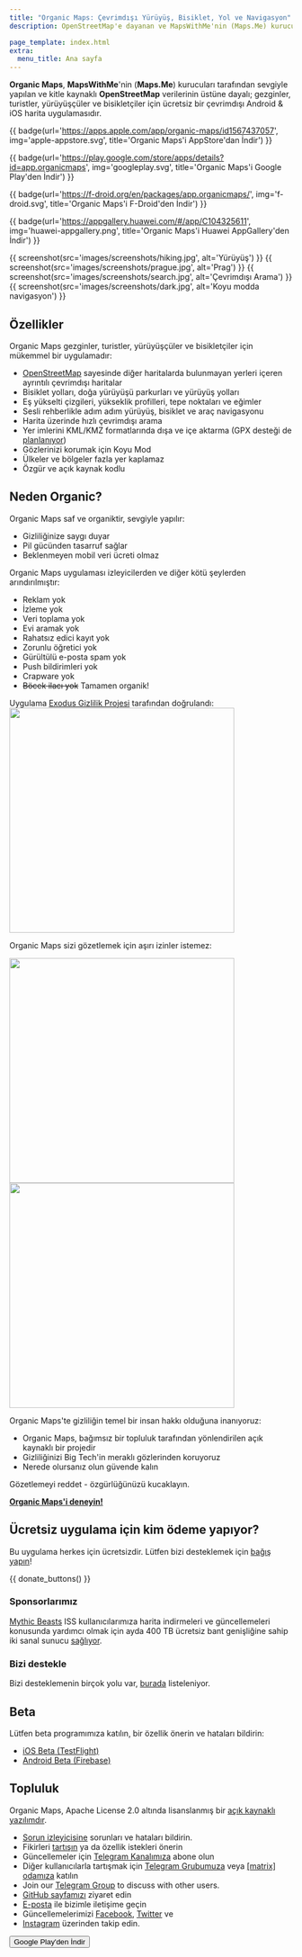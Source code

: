 ```yaml
---
title: "Organic Maps: Çevrimdışı Yürüyüş, Bisiklet, Yol ve Navigasyon"
description: OpenStreetMap'e dayanan ve MapsWithMe'nin (Maps.Me) kurucuları tarafından sevgiyle yapılan; gezginler, turistler, yürüyüşçüler ve bisikletçiler için hızlı ve ayrıntılı çevrimdışı harita uygulaması.

page_template: index.html
extra:
  menu_title: Ana sayfa
---
```


**Organic Maps**, **MapsWithMe**'nin (**Maps.Me**) kurucuları tarafından sevgiyle yapılan ve kitle kaynaklı **OpenStreetMap** verilerinin üstüne dayalı; gezginler, turistler, yürüyüşçüler ve bisikletçiler için ücretsiz bir çevrimdışı Android & iOS harita uygulamasıdır.

<p id='install'>

{{ badge(url='https://apps.apple.com/app/organic-maps/id1567437057', img='apple-appstore.svg', title='Organic Maps'i AppStore'dan İndir') }}

{{ badge(url='https://play.google.com/store/apps/details?id=app.organicmaps', img='googleplay.svg', title='Organic Maps'i Google Play'den İndir') }}

{{ badge(url='https://f-droid.org/en/packages/app.organicmaps/', img='f-droid.svg', title='Organic Maps'i F-Droid'den İndir') }}

{{ badge(url='https://appgallery.huawei.com/#/app/C104325611', img='huawei-appgallery.png', title='Organic Maps'i Huawei AppGallery'den İndir') }}

</p>

{{ screenshot(src='images/screenshots/hiking.jpg', alt='Yürüyüş') }}
{{ screenshot(src='images/screenshots/prague.jpg', alt='Prag') }}
{{ screenshot(src='images/screenshots/search.jpg', alt='Çevrimdışı Arama') }}
{{ screenshot(src='images/screenshots/dark.jpg', alt='Koyu modda navigasyon') }}

## Özellikler

Organic Maps gezginler, turistler, yürüyüşçüler ve bisikletçiler için mükemmel bir uygulamadır:

- [OpenStreetMap](https://osm.org) sayesinde diğer haritalarda bulunmayan yerleri içeren ayrıntılı çevrimdışı haritalar
- Bisiklet yolları, doğa yürüyüşü parkurları ve yürüyüş yolları
- Eş yükselti çizgileri, yükseklik profilleri, tepe noktaları ve eğimler
- Sesli rehberlikle adım adım yürüyüş, bisiklet ve araç navigasyonu
- Harita üzerinde hızlı çevrimdışı arama
- Yer imlerini KML/KMZ formatlarında dışa ve içe aktarma (GPX desteği de [planlanıyor](https://github.com/organicmaps/organicmaps/issues/624))
- Gözlerinizi korumak için Koyu Mod
- Ülkeler ve bölgeler fazla yer kaplamaz
- Özgür ve açık kaynak kodlu

## Neden Organic?

Organic Maps saf ve organiktir, sevgiyle yapılır:

- Gizliliğinize saygı duyar
- Pil gücünden tasarruf sağlar
- Beklenmeyen mobil veri ücreti olmaz

Organic Maps uygulaması izleyicilerden ve diğer kötü şeylerden arındırılmıştır:

- Reklam yok
- İzleme yok
- Veri toplama yok
- Evi aramak yok
- Rahatsız edici kayıt yok
- Zorunlu öğretici yok
- Gürültülü e-posta spam yok
- Push bildirimleri yok
- Crapware yok
- ~~Böcek ilacı yok~~ Tamamen organik!

Uygulama <a href='https://reports.exodus-privacy.eu.org/en/reports/app.organicmaps/latest/'>Exodus Gizlilik Projesi</a> tarafından doğrulandı:
<br/>
<img src='images/privacy/exodus.png' width='400'>

Organic Maps sizi gözetlemek için aşırı izinler istemez:

<img src='images/privacy/om.jpg' width='400'>
<img src='images/privacy/mm.jpg' width='400'>

Organic Maps'te gizliliğin temel bir insan hakkı olduğuna inanıyoruz:

- Organic Maps, bağımsız bir topluluk tarafından yönlendirilen açık kaynaklı bir projedir
- Gizliliğinizi Big Tech'in meraklı gözlerinden koruyoruz
- Nerede olursanız olun güvende kalın

Gözetlemeyi reddet - özgürlüğünüzü kucaklayın.

<a href="#install"><strong>Organic Maps'i deneyin!</strong></a>

## Ücretsiz uygulama için kim ödeme yapıyor?

Bu uygulama herkes için ücretsizdir. Lütfen bizi desteklemek için [bağış yapın](@/donate/index.md)!

{{ donate_buttons() }}

### Sponsorlarımız

[Mythic Beasts](https://www.mythic-beasts.com/) ISS kullanıcılarımıza harita indirmeleri ve güncellemeleri konusunda yardımcı olmak için ayda 400 TB ücretsiz bant genişliğine sahip iki sanal sunucu [sağlıyor](https://www.mythic-beasts.com/blog/2021/10/06/improving-the-world-bit-by-expensive-bit/).

### Bizi destekle

Bizi desteklemenin birçok yolu var, [burada](@/support-us/index.md) listeleniyor.

## Beta

Lütfen beta programımıza katılın, bir özellik önerin ve hataları bildirin:

- [iOS Beta (TestFlight)](https://testflight.apple.com/join/lrKCl08I)
- [Android Beta (Firebase)](https://appdistribution.firebase.dev/i/9ec3bca5e2b47373)

## Topluluk

Organic Maps, Apache License 2.0 altında lisanslanmış bir [açık kaynaklı yazılımdır](https://github.com/organicmaps/organicmaps).

- [Sorun izleyicisine](https://github.com/organicmaps/organicmaps/issues) sorunları ve hataları bildirin.
- Fikirleri [tartışın](https://github.com/organicmaps/organicmaps/discussions/categories/ideas) ya da özellik istekleri önerin
- Güncellemeler için [Telegram Kanalımıza](https://t.me/OrganicMapsApp) abone olun
- Diğer kullanıcılarla tartışmak için [Telegram Grubumuza](https://t.me/OrganicMapsTR) veya [[matrix] odamıza](https://matrix.to/#/#organicmaps:matrix.org) katılın
- Join our [Telegram Group](https://t.me/OrganicMaps) to discuss with other users.
- [GitHub sayfamızı](https://github.com/organicmaps/organicmaps) ziyaret edin
- [E-posta](mailto:hello@organicmaps.app) ile bizimle iletişime geçin
- Güncellemelerimizi [Facebook](https://facebook.com/OrganicMaps), [Twitter](https://twitter.com/OrganicMapsApp) ve
- [Instagram](https://instagram.com/organicmaps.app/) üzerinden takip edin.

<button id='add' class='installButton'>
  Google Play'den İndir
</button>

<script>
  // https://developers.google.com/web/fundamentals/app-install-banners/native
  window.addEventListener('beforeinstallprompt', (e) => {
    // Prevent Chrome 67 and earlier from automatically showing the prompt
    e.preventDefault();
    const add = document.getElementById('add');
    add.style.display = 'block';
    add.onclick = () => {
      e.prompt();
    }
  });
</script>
